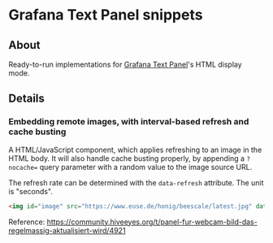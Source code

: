 # Grafana Text Panel snippets


## About

Ready-to-run implementations for [Grafana Text Panel]'s HTML display mode.


## Details

### Embedding remote images, with interval-based refresh and cache busting

A HTML/JavaScript component, which applies refreshing to an image in the HTML body.
It will also handle cache busting properly, by appending a `?nocache=` query parameter
with a random value to the image source URL.

The refresh rate can be determined with the `data-refresh` attribute. The unit is "seconds".
```html
<img id="image" src="https://www.euse.de/honig/beescale/latest.jpg" data-refresh="30" />
```

Reference: https://community.hiveeyes.org/t/panel-fur-webcam-bild-das-regelmassig-aktualisiert-wird/4921


[Grafana Text Panel]: https://grafana.com/docs/grafana/latest/panels-visualizations/visualizations/text/
